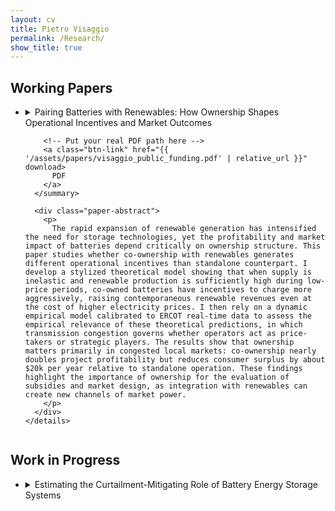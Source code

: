 ```yaml
---
layout: cv
title: Pietro Visaggio
permalink: /Research/
show_title: true
---
```


<div class="research">

  <h2 class="section-title wp">Working Papers</h2>

<ul class="paper-list">
  <li>
    <details class="paper">
      <summary>
        <span class="paper-title">
          Pairing Batteries with Renewables: How Ownership Shapes Operational Incentives and Market Outcomes
        </span>

        <!-- Put your real PDF path here -->
        <a class="btn-link" href="{{ '/assets/papers/visaggio_public_funding.pdf' | relative_url }}" download>
          PDF
        </a>
      </summary>

<!--
      <div class="paper-meta">
        with <a href="#">Carlos Bianchi</a><br>
        <em>Economics of Innovation and New Technology</em>, 29(5), 2020
        &nbsp;·&nbsp;
        <a href="https://doi.org/10.xxx/xxxxx" target="_blank" rel="noopener">Full text</a>
      </div>
-->

      <div class="paper-abstract">
        <p>
          The rapid expansion of renewable generation has intensified the need for storage technologies, yet the profitability and market impact of batteries depend critically on ownership structure. This paper studies whether co-ownership with renewables generates different operational incentives than standalone counterpart. I develop a stylized theoretical model showing that when supply is inelastic and renewable production is sufficiently high during low-price periods, co-owned batteries have incentives to charge more aggressively, raising contemporaneous renewable revenues even at the cost of higher electricity prices. I then rely on a dynamic empirical model calibrated to ERCOT real-time data to assess the empirical relevance of these theoretical predictions, in which transmission congestion governs whether operators act as price-takers or strategic players. The results show that ownership matters primarily in congested local markets: co-ownership nearly doubles project profitability but reduces consumer surplus by about $20k per year relative to standalone operation. These findings highlight the importance of ownership for the evaluation of subsidies and market design, as integration with renewables can create new channels of market power.
        </p>
      </div>
    </details>
  </li>

  <!-- add more items the same way -->
</ul>


  <h2 class="section-title wip">Work in Progress</h2>



<ul class="paper-list">
  <li>
    <details class="paper">
      <summary>
        <span class="paper-title">
        Estimating the Curtailment-Mitigating Role of Battery Energy Storage Systems</span>
      </summary>
      <div class="paper-abstract">
        <p>
           
        </p>
      </div>
    </details>
  </li>

</ul>


</div>